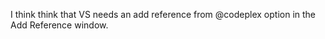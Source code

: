 <!--
id: 468435982
link: http://kevinisom.info/post/468435982/i-think-think-that-vs-needs-an-add-reference-from
slug: i-think-think-that-vs-needs-an-add-reference-from
date: Wed Mar 24 2010 08:18:51 GMT+1300 (NZDT)
raw: {"blog_name":"kevinisom","id":468435982,"post_url":"http://kevinisom.info/post/468435982/i-think-think-that-vs-needs-an-add-reference-from","slug":"i-think-think-that-vs-needs-an-add-reference-from","type":"text","date":"2010-03-23 19:18:51 GMT","timestamp":1269371931,"state":"published","format":"html","reblog_key":"7CUJBYbQ","tags":[],"short_url":"http://tmblr.co/Zw68YyRwyGE","highlighted":[],"feed_item":"http://twitter.com/kev_nz/statuses/10938839840","from_feed_id":"650289","note_count":0,"title":null,"body":"<p>I think think that VS needs an add reference from @codeplex option in the Add Reference window.</p>"}
publish: 2010-03-024
tags: 
title: null
-->


I think think that VS needs an add reference from @codeplex option in
the Add Reference window.


